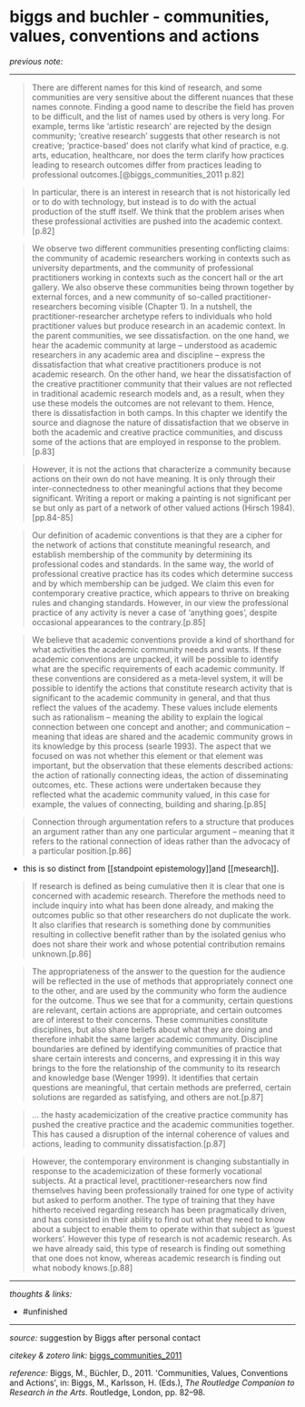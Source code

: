 # biggs and buchler - communities, values, conventions and actions

_previous note:_ 

---

>There are different names for this kind of research, and some communities are very sensitive about the different nuances that these names connote. Finding a good name to describe the field has proven to be difficult, and the list of names used by others is very long. For example, terms like ‘artistic research’ are rejected by the design community; ‘creative research’ suggests that other research is not creative; ‘practice-based’ does not clarify what kind of practice, e.g. arts, education, healthcare, nor does the term clarify how practices leading to research outcomes differ from practices leading to professional outcomes.[@biggs_communities_2011 p.82]

>In particular, there is an interest in research that is not historically led or to do with technology, but instead is to do with the actual production of the stuff itself. We think that the problem arises when these professional activities are pushed into the academic context.[p.82]

>We observe two different communities presenting conflicting claims: the community of academic researchers working in contexts such as university departments, and the community of professional practitioners working in contexts such as the concert hall or the art gallery. We also observe these communities being thrown together by external forces, and a new community of so-called practitioner-researchers becoming visible (Chapter 1). In a nutshell, the practitioner-researcher archetype refers to individuals who hold practitioner values but produce research in an academic context.
>In the parent communities, we see dissatisfaction. on the one hand, we hear the academic community at large – understood as academic researchers in any academic area and discipline – express the dissatisfaction that what creative practitioners produce is not academic research. On the other hand, we hear the dissatisfaction of the creative practitioner community that their values are not reflected in traditional academic research models and, as a result, when they use these models the outcomes are not relevant to them. Hence, there is dissatisfaction in both camps. In this chapter we identify the source and diagnose the nature of dissatisfaction that we observe in both the academic and creative practice communities, and discuss some of the actions that are employed in response to the problem.[p.83]

>However, it is not the actions that characterize a community because actions on their own do not have meaning. It is only through their inter-connectedness to other meaningful actions that they become significant. Writing a report or making a painting is not significant per se but only as part of a network of other valued actions (Hirsch 1984).[pp.84-85]

>Our definition of academic conventions is that they are a cipher for the network of actions that constitute meaningful research, and establish membership of the community by determining its professional codes and standards. In the same way, the world of professional creative practice has its codes which determine success and by which membership can be judged. We claim this even for contemporary creative practice, which appears to thrive on breaking rules and changing standards. However, in our view the professional practice of any activity is never a case of ‘anything goes’, despite occasional appearances to the contrary.[p.85]

>We believe that academic conventions provide a kind of shorthand for what activities the academic community needs and wants. If these academic conventions are unpacked, it will be possible to identify what are the specific requirements of each academic community. If these conventions are considered as a meta-level system, it will be possible to identify the actions that constitute research activity that is significant to the academic community in general, and that thus reflect the values of the academy. These values include elements such as rationalism – meaning the ability to explain the logical connection between one concept and another; and communication – meaning that ideas are shared and the academic community grows in its knowledge by this process (searle 1993). The aspect that we focused on was not whether this element or that element was important, but the observation that these elements described actions: the action of rationally connecting ideas, the action of disseminating outcomes, etc. These actions were undertaken because they reflected what the academic community valued, in this case for example, the values of connecting, building and sharing.[p.85]

>Connection through argumentation refers to a structure that produces an argument rather than any one particular argument – meaning that it refers to the rational connection of ideas rather than the advocacy of a particular position.[p.86]
- this is so distinct from [[standpoint epistemology]]and [[mesearch]]. 

>If research is defined as being cumulative then it is clear that one is concerned with academic research. Therefore the methods need to include inquiry into what has been done already, and making the outcomes public so that other researchers do not duplicate the work. It also clarifies that research is something done by communities resulting in collective benefit rather than by the isolated genius who does not share their work and whose potential contribution remains unknown.[p.86]

>The appropriateness of the answer to the question for the audience will be reflected in the use of methods that appropriately connect one to the other, and are used by the community who form the audience for the outcome. Thus we see that for a community, certain questions are relevant, certain actions are appropriate, and certain outcomes are of interest to their concerns. These communities constitute disciplines, but also share beliefs about what they are doing and therefore inhabit the same larger academic community. Discipline boundaries are defined by identifying communities of practice that share certain interests and concerns, and expressing it in this way brings to the fore the relationship of the community to its research and knowledge base (Wenger 1999). It identifies that certain questions are meaningful, that certain methods are preferred, certain solutions are regarded as satisfying, and others are not.[p.87]

>... the hasty academicization of the creative practice community has pushed the creative practice and the academic communities together. This has caused a disruption of the internal coherence of values and actions, leading to community dissatisfaction.[p.87]

>However, the contemporary environment is changing substantially in response to the academicization of these formerly vocational subjects. At a practical level, practitioner-researchers now find themselves having been professionally trained for one type of activity but asked to perform another. The type of training that they have hitherto received regarding research has been pragmatically driven, and has consisted in their ability to find out what they need to know about a subject to enable them to operate within that subject as ‘guest workers’. However this type of research is not academic research. As we have already said, this type of research is finding out something that one does not know, whereas academic research is finding out what nobody knows.[p.88]


---

_thoughts & links:_



- #unfinished 

---

_source:_ suggestion by Biggs after personal contact

_citekey & zotero link:_ [biggs_communities_2011](zotero://select/items/1_UAF4DVKW)

_reference:_ Biggs, M., Büchler, D., 2011. 'Communities, Values, Conventions and Actions', in: Biggs, M., Karlsson, H. (Eds.), _The Routledge Companion to Research in the Arts_. Routledge, London, pp. 82–98.


